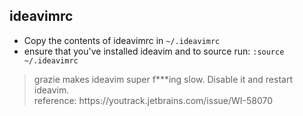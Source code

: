## ideavimrc

- Copy the contents of ideavimrc in `~/.ideavimrc`
- ensure that you've installed ideavim and to source run: `:source ~/.ideavimrc`

<blockquote> 
grazie makes ideavim super f***ing slow. Disable it and restart ideavim. <br/>
 reference: https://youtrack.jetbrains.com/issue/WI-58070
</blockquote>
